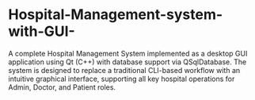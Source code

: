 # Hospital-Management-system-with-GUI-
A complete Hospital Management System implemented as a desktop GUI application using Qt (C++) with database support via QSqlDatabase. The system is designed to replace a traditional CLI-based workflow with an intuitive graphical interface, supporting all key hospital operations for Admin, Doctor, and Patient roles.

